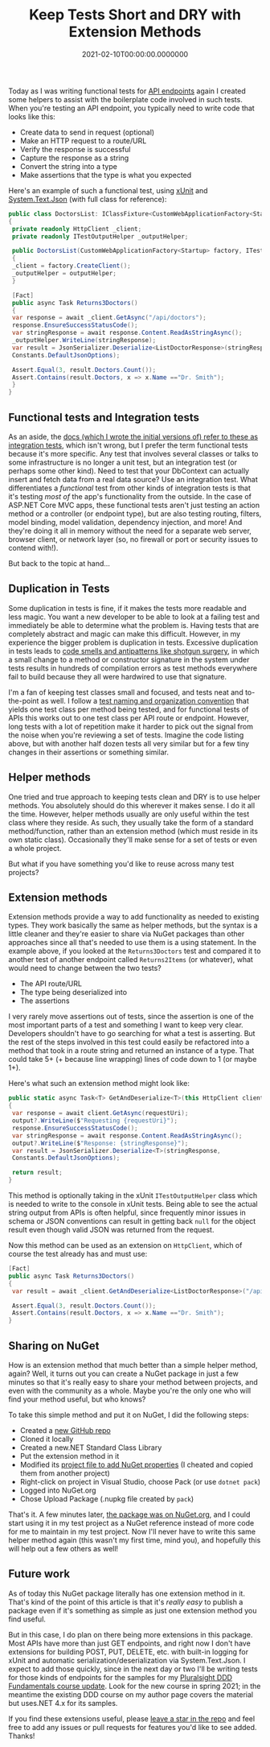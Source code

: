 ﻿---
title: Keep Tests Short and DRY with Extension Methods
date: "2021-02-10T00:00:00.0000000"
description: Many automated tests end up being more verbose than necessary, with a lot of plumbing and setup code. Using simple extension methods is one technique you can use to keep tests shorter without making them harder to read and comprehend.
featuredImage: /img/keep-tests-short-and-dry-with-extensions.png
---

Today as I was writing functional tests for [API endpoints](https://github.com/ardalis/ApiEndpoints) again I created some helpers to assist with the boilerplate code involved in such tests. When you're testing an API endpoint, you typically need to write code that looks like this:

- Create data to send in request (optional)
- Make an HTTP request to a route/URL
- Verify the response is successful
- Capture the response as a string
- Convert the string into a type
- Make assertions that the type is what you expected

Here's an example of such a functional test, using [xUnit](https://xunit.net/) and [System.Text.Json](https://docs.microsoft.com/en-us/dotnet/api/system.text.json?view=net-5.0) (with full class for reference):

```csharp
public class DoctorsList: IClassFixture<CustomWebApplicationFactory<Startup>>
{
 private readonly HttpClient _client;
 private readonly ITestOutputHelper _outputHelper;

 public DoctorsList(CustomWebApplicationFactory<Startup> factory, ITestOutputHelper outputHelper)
 {
 _client = factory.CreateClient();
 _outputHelper = outputHelper;
 }

 [Fact]
 public async Task Returns3Doctors()
 {
 var response = await _client.GetAsync("/api/doctors");
 response.EnsureSuccessStatusCode();
 var stringResponse = await response.Content.ReadAsStringAsync();
 _outputHelper.WriteLine(stringResponse);
 var result = JsonSerializer.Deserialize<ListDoctorResponse>(stringResponse,
 Constants.DefaultJsonOptions);

 Assert.Equal(3, result.Doctors.Count());
 Assert.Contains(result.Doctors, x => x.Name =="Dr. Smith");
 }
}
```

## Functional tests and Integration tests

As an aside, the [docs (which I wrote the initial versions of) refer to these as integration tests](https://docs.microsoft.com/en-us/aspnet/core/test/integration-tests?view=aspnetcore-5.0), which isn't wrong, but I prefer the term functional tests because it's more specific. Any test that involves several classes or talks to some infrastructure is no longer a unit test, but an integration test (or perhaps some other kind). Need to test that your DbContext can actually insert and fetch data from a real data source? Use an integration test. What differentiates a *functional* test from other kinds of integration tests is that it's testing *most of* the app's functionality from the outside. In the case of ASP.NET Core MVC apps, these functional tests aren't just testing an action method or a controller (or endpoint type), but are also testing routing, filters, model binding, model validation, dependency injection, and more! And they're doing it all in memory without the need for a separate web server, browser client, or network layer (so, no firewall or port or security issues to contend with!).

But back to the topic at hand...

## Duplication in Tests

Some duplication in tests is fine, if it makes the tests more readable and less magic. You want a new developer to be able to look at a failing test and immediately be able to determine what the problem is. Having tests that are completely abstract and magic can make this difficult. However, in my experience the bigger problem is duplication in tests. Excessive duplication in tests leads to [code smells and antipatterns like shotgun surgery](https://deviq.com/antipatterns/code-smells), in which a small change to a method or constructor signature in the system under tests results in hundreds of compilation errors as test methods everywhere fail to build because they all were hardwired to use that signature.

I'm a fan of keeping test classes small and focused, and tests neat and to-the-point as well. I follow a [test naming and organization convention](https://ardalis.com/unit-test-naming-convention/) that yields one test class per method being tested, and for functional tests of APIs this works out to one test class per API route or endpoint. However, long tests with a lot of repetition make it harder to pick out the signal from the noise when you're reviewing a set of tests. Imagine the code listing above, but with another half dozen tests all very similar but for a few tiny changes in their assertions or something similar.

## Helper methods

One tried and true approach to keeping tests clean and DRY is to use helper methods. You absolutely should do this wherever it makes sense. I do it all the time. However, helper methods usually are only useful within the test class where they reside. As such, they usually take the form of a standard method/function, rather than an extension method (which must reside in its own static class). Occasionally they'll make sense for a set of tests or even a whole project.

But what if you have something you'd like to reuse across many test projects?

## Extension methods

Extension methods provide a way to add functionality as needed to existing types. They work basically the same as helper methods, but the syntax is a little cleaner and they're easier to share via NuGet packages than other approaches since all that's needed to use them is a using statement. In the example above, if you looked at the `Returns3Doctors` test and compared it to another test of another endpoint called `Returns2Items` (or whatever), what would need to change between the two tests?

- The API route/URL
- The type being deserialized into
- The assertions

I very rarely move assertions out of tests, since the assertion is one of the most important parts of a test and something I want to keep very clear. Developers shouldn't have to go searching for what a test is asserting. But the rest of the steps involved in this test could easily be refactored into a method that took in a route string and returned an instance of a type. That could take 5+ (+ because line wrapping) lines of code down to 1 (or maybe 1+).

Here's what such an extension method might look like:

```csharp
public static async Task<T> GetAndDeserialize<T>(this HttpClient client, string requestUri, ITestOutputHelper output = null)
{
 var response = await client.GetAsync(requestUri);
 output?.WriteLine($"Requesting {requestUri}");
 response.EnsureSuccessStatusCode();
 var stringResponse = await response.Content.ReadAsStringAsync();
 output?.WriteLine($"Response: {stringResponse}");
 var result = JsonSerializer.Deserialize<T>(stringResponse,
 Constants.DefaultJsonOptions);

 return result;
}
```

This method is optionally taking in the xUnit `ITestOutputHelper` class which is needed to write to the console in xUnit tests. Being able to see the actual string output from APIs is often helpful, since frequently minor issues in schema or JSON conventions can result in getting back `null` for the object result even though valid JSON was returned from the request.

Now this method can be used as an extension on `HttpClient`, which of course the test already has and must use:

```csharp
[Fact]
public async Task Returns3Doctors()
{
 var result = await _client.GetAndDeserialize<ListDoctorResponse>("/api/doctors", _outputHelper);

 Assert.Equal(3, result.Doctors.Count());
 Assert.Contains(result.Doctors, x => x.Name =="Dr. Smith");
}
```

## Sharing on NuGet

How is an extension method that much better than a simple helper method, again? Well, it turns out you can create a NuGet package in just a few minutes so that it's really easy to share your method between projects, and even with the community as a whole. Maybe you're the only one who will find your method useful, but who knows?

To take this simple method and put it on NuGet, I did the following steps:

- Created a [new GitHub repo](https://github.com/ardalis/HttpClientTestExtensions)
- Cloned it locally
- Created a new.NET Standard Class Library
- Put the extension method in it
- Modified its [project file to add NuGet properties](https://github.com/ardalis/HttpClientTestExtensions/blob/main/src/Ardalis.HttpClientTestExtensions/Ardalis.HttpClientTestExtensions.csproj) (I cheated and copied them from another project)
- Right-click on project in Visual Studio, choose Pack (or use `dotnet pack`)
- Logged into NuGet.org
- Chose Upload Package (.nupkg file created by `pack`)

That's it. A few minutes later, [the package was on NuGet.org](https://www.nuget.org/packages/Ardalis.HttpClientTestExtensions), and I could start using it in my test project as a NuGet reference instead of more code for me to maintain in my test project. Now I'll never have to write this same helper method again (this wasn't my first time, mind you), and hopefully this will help out a few others as well!

## Future work

As of today this NuGet package literally has one extension method in it. That's kind of the point of this article is that it's *really easy* to publish a package even if it's something as simple as just one extension method you find useful.

But in this case, I do plan on there being more extensions in this package. Most APIs have more than just GET endpoints, and right now I don't have extensions for building POST, PUT, DELETE, etc. with built-in logging for xUnit and automatic serialization/deserialization via System.Text.Json. I expect to add those quickly, since in the next day or two I'll be writing tests for those kinds of endpoints for the samples for my [Pluralsight DDD Fundamentals course update](https://app.pluralsight.com/profile/author/steve-smith). Look for the new course in spring 2021; in the meantime the existing DDD course on my author page covers the material but uses.NET 4.x for its samples.

If you find these extensions useful, please [leave a star in the repo](https://github.com/ardalis/HttpClientTestExtensions) and feel free to add any issues or pull requests for features you'd like to see added. Thanks!

